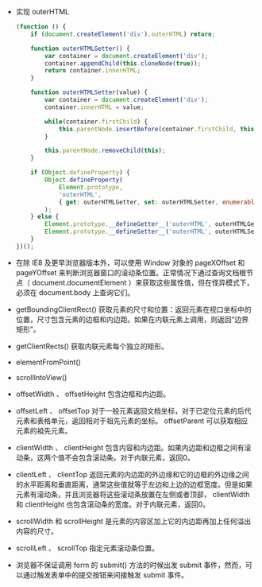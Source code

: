 * 实现 outerHTML

    ```js
    (function () {
        if (document.createElement('div').outerHTML) return;

        function outerHTMLGetter() {
            var container = document.createElement('div');
            container.appendChild(this.cloneNode(true));
            return container.innerHTML;
        }

        function outerHTMLSetter(value) {
            var container = document.createElement('div');
            container.innerHTML = value;

            while(container.firstChild) {
                this.parentNode.insertBefore(container.firstChild, this);
            }

            this.parentNode.removeChild(this);
        }

        if (Object.defineProperty) {
            Object.defineProperty(
                Element.prototype,
                'outerHTML',
                { get: outerHTMLGetter, set: outerHTMLSetter, enumerable: false, configurable: true }
            );
        } else {
            Element.prototype.__defineGetter__('outerHTML', outerHTMLGetter);
            Element.prototype.__defineSetter__('outerHTML', outerHTMLSetter);
        }
    })();
    ```

* 在除 IE8 及更早浏览器版本外，可以使用 Window 对象的 pageXOffset 和 pageYOffset 来判断浏览器窗口的滚动条位置。正常情况下通过查询文档根节点（ document.documentElement ）来获取这些属性值，但在怪异模式下，必须在 document.body 上查询它们。

* getBoundingClientRect() 获取元素的尺寸和位置：返回元素在视口坐标中的位置，尺寸包含元素的边框和内边距。如果在内联元素上调用，则返回“边界矩形”。

* getClientRects() 获取内联元素每个独立的矩形。

* elementFromPoint()

* scrollIntoView()

* offsetWidth 、 offsetHeight 包含边框和内边距。

* offsetLeft 、 offsetTop 对于一般元素返回文档坐标，对于已定位元素的后代元素和表格单元，返回相对于祖先元素的坐标。 offsetParent 可以获取相应元素的祖先元素。

* clientWidth 、 clientHeight 包含内容和内边距。如果内边距和边框之间有滚动条，这两个值不会包含滚动条。对于内联元素，返回0。

* clientLeft 、 clientTop 返回元素的内边距的外边缘和它的边框的外边缘之间的水平距离和垂直距离，通常这些值就等于左边和上边的边框宽度。但是如果元素有滚动条，并且浏览器将这些滚动条放置在左侧或者顶部， clientWidth 和 clientHeight 也包含滚动条的宽度。对于内联元素，返回0。

* scrollWidth 和 scrollHeight 是元素的内容区加上它的内边距再加上任何溢出内容的尺寸。

* scrollLeft 、 scrollTop 指定元素滚动条位置。

* 浏览器不保证调用 form 的 submit() 方法的时候出发 submit 事件，然而，可以通过触发表单中的提交按钮来间接触发 submit 事件。
